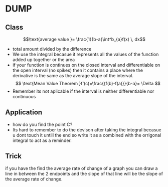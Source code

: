 
# DUMP

## Class 
$$\text{average value }= \frac{1}{b-a}\int^b_{a}f(x) \, dx$$
- total amount divided by the difference
- We use the integral becasue it represents all the values of the function added up together or the area
- if your function is continues on the closed interval and differentiable on the open interval (no spikes) then it contains a place where the derivative is the same as the average slope of the interval.
$$
\text{Mean Value Theorem }f'(c)=\frac{{f(b)-f(a)}}{b-a}= \Delta
$$
- Remember its not aplicable if the interval is neither differentiable nor continuous  

## Application
- how do you find the point C?
- Its hard to remember to do the devison after taking the integral becasue u dont touch it untill the end so write it as a combined with the orrigonal integral to act as a reminder.
## Trick 
if you have the find the average rate of change of a graph you can draw a line in between the 2 endpoints and the slope of that line will be the slope of the average rate of change. 
